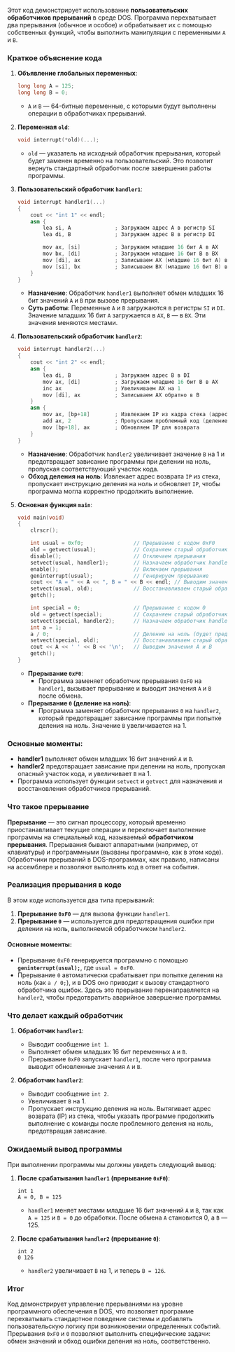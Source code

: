Этот код демонстрирует использование **пользовательских обработчиков прерываний** в среде DOS. Программа перехватывает два прерывания (обычное и особое) и обрабатывает их с помощью собственных функций, чтобы выполнить манипуляции с переменными `A` и `B`.

### Краткое объяснение кода

1. **Объявление глобальных переменных**:
   ```cpp
   long long A = 125;
   long long B = 0;
   ```
   - `A` и `B` — 64-битные переменные, с которыми будут выполнены операции в обработчиках прерываний.

2. **Переменная `old`**:
   ```cpp
   void interrupt(*old)(...);
   ```
   - `old` — указатель на исходный обработчик прерывания, который будет заменен временно на пользовательский. Это позволит вернуть стандартный обработчик после завершения работы программы.

3. **Пользовательский обработчик `handler1`**:
   ```cpp
   void interrupt handler1(...)
   {
       cout << "int 1" << endl;
       asm {
           lea si, A              ; Загружаем адрес A в регистр SI
           lea di, B              ; Загружаем адрес B в регистр DI

           mov ax, [si]           ; Загружаем младшие 16 бит A в AX
           mov bx, [di]           ; Загружаем младшие 16 бит B в BX
           mov [di], ax           ; Записываем AX (младшие 16 бит A) в B
           mov [si], bx           ; Записываем BX (младшие 16 бит B) в A
       }
   }
   ```
   - **Назначение**: Обработчик `handler1` выполняет обмен младших 16 бит значений `A` и `B` при вызове прерывания.
   - **Суть работы**: Переменные `A` и `B` загружаются в регистры `SI` и `DI`. Значение младших 16 бит `A` загружается в `AX`, `B` — в `BX`. Эти значения меняются местами.

4. **Пользовательский обработчик `handler2`**:
   ```cpp
   void interrupt handler2(...)
   {
       cout << "int 2" << endl;
       asm {
           lea di, B              ; Загружаем адрес B в DI
           mov ax, [di]           ; Загружаем младшие 16 бит B в AX
           inc ax                 ; Увеличиваем AX на 1
           mov [di], ax           ; Записываем AX обратно в B
       }
       asm {
           mov ax, [bp+18]        ; Извлекаем IP из кадра стека (адрес возврата)
           add ax, 2              ; Пропускаем проблемный код (деление на ноль)
           mov [bp+18], ax        ; Обновляем IP для возврата
       }
   }
   ```
   - **Назначение**: Обработчик `handler2` увеличивает значение `B` на 1 и предотвращает зависание программы при делении на ноль, пропуская соответствующий участок кода.
   - **Обход деления на ноль**: Извлекает адрес возврата `IP` из стека, пропускает инструкцию деления на ноль и обновляет `IP`, чтобы программа могла корректно продолжить выполнение.

5. **Основная функция `main`**:
   ```cpp
   void main(void)
   {
       clrscr();

       int usual = 0xf0;                // Прерывание с кодом 0xF0
       old = getvect(usual);            // Сохраняем старый обработчик
       disable();                       // Отключаем прерывания
       setvect(usual, handler1);        // Назначаем обработчик handler1
       enable();                        // Включаем прерывания
       geninterrupt(usual);             // Генерируем прерывание
       cout << "A = " << A << ", B = " << B << endl; // Выводим значения A и B
       setvect(usual, old);             // Восстанавливаем старый обработчик
       getch();

       int special = 0;                 // Прерывание с кодом 0
       old = getvect(special);          // Сохраняем старый обработчик
       setvect(special, handler2);      // Назначаем обработчик handler2
       int a = 1;
       a / 0;                           // Деление на ноль (будет предотвращено handler2)
       setvect(special, old);           // Восстанавливаем старый обработчик
       cout << A << ' ' << B << '\n';   // Выводим значения A и B
       getch();
   }
   ```
   - **Прерывание `0xF0`**:
     - Программа заменяет обработчик прерывания `0xF0` на `handler1`, вызывает прерывание и выводит значения `A` и `B` после обмена.
   - **Прерывание `0` (деление на ноль)**:
     - Программа заменяет обработчик прерывания `0` на `handler2`, который предотвращает зависание программы при попытке деления на ноль. Значение `B` увеличивается на 1.

### Основные моменты:

- **handler1** выполняет обмен младших 16 бит значений `A` и `B`.
- **handler2** предотвращает зависание при делении на ноль, пропуская опасный участок кода, и увеличивает `B` на 1.
- Программа использует функции `setvect` и `getvect` для назначения и восстановления обработчиков прерываний.

### Что такое прерывание

**Прерывание** — это сигнал процессору, который временно приостанавливает текущие операции и переключает выполнение программы на специальный код, называемый **обработчиком прерывания**. Прерывания бывают аппаратными (например, от клавиатуры) и программными (вызваны программно, как в этом коде). Обработчики прерываний в DOS-программах, как правило, написаны на ассемблере и позволяют выполнять код в ответ на события.

### Реализация прерывания в коде

В этом коде используется два типа прерываний:
1. **Прерывание `0xF0`** — для вызова функции `handler1`.
2. **Прерывание `0`** — используется для предотвращения ошибки при делении на ноль, выполняемой обработчиком `handler2`.

#### Основные моменты:
- Прерывание `0xF0` генерируется программно с помощью **`geninterrupt(usual);`**, где `usual = 0xF0`.
- Прерывание `0` автоматически срабатывает при попытке деления на ноль (как `a / 0;`), и в DOS оно приводит к вызову стандартного обработчика ошибок. Здесь это прерывание перенаправляется на `handler2`, чтобы предотвратить аварийное завершение программы.

### Что делает каждый обработчик

1. **Обработчик `handler1`**:
   - Выводит сообщение `int 1`.
   - Выполняет обмен младших 16 бит переменных `A` и `B`.
   - Прерывание `0xF0` запускает `handler1`, после чего программа выводит обновленные значения `A` и `B`.

2. **Обработчик `handler2`**:
   - Выводит сообщение `int 2`.
   - Увеличивает `B` на 1.
   - Пропускает инструкцию деления на ноль. Вытягивает адрес возврата (IP) из стека, чтобы указать программе продолжить выполнение с команды после проблемного деления на ноль, предотвращая зависание.

### Ожидаемый вывод программы

При выполнении программы мы должны увидеть следующий вывод:

1. **После срабатывания `handler1` (прерывание `0xF0`)**:
   ```
   int 1
   A = 0, B = 125
   ```
   - `handler1` меняет местами младшие 16 бит значений `A` и `B`, так как `A = 125` и `B = 0` до обработки. После обмена `A` становится 0, а `B` — 125.

2. **После срабатывания `handler2` (прерывание `0`)**:
   ```
   int 2
   0 126
   ```
   - `handler2` увеличивает `B` на 1, и теперь `B = 126`.

### Итог
Код демонстрирует управление прерываниями на уровне программного обеспечения в DOS, что позволяет программе перехватывать стандартное поведение системы и добавлять пользовательскую логику при возникновении определенных событий. Прерывания `0xF0` и `0` позволяют выполнить специфические задачи: обмен значений и обход ошибки деления на ноль, соответственно.